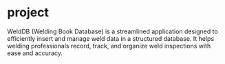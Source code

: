 # project
WeldDB (Welding Book Database) is a streamlined application designed to efficiently insert and manage weld data in a structured database. It helps welding professionals record, track, and organize weld inspections with ease and accuracy.
